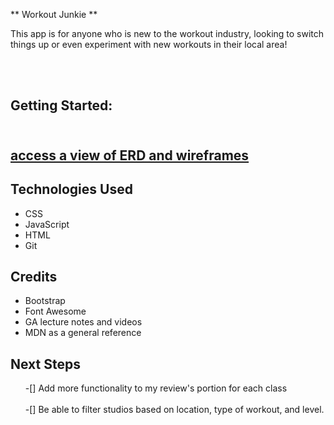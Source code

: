 ** Workout Junkie **
  <p> This app is for anyone who is new to the workout industry, looking to switch things up or even experiment with new workouts in their local area! </p>
  <div></div>
<br></br>
  <h2>Getting Started:<h2>
  <br>
  <a href="https://trello.com/b/tdZ3MiQm/workout-junkie">
  access a view of ERD and wireframes
  </a>

<div></div>
<h2>Technologies Used</h2>
<ul>
  <li>CSS</li>
  <li>JavaScript</li>
  <li>HTML</li>
  <li>Git</li>
</ul>

<h2>Credits</h2>
<ul>
  <li>Bootstrap</li>
  <li>Font Awesome</li>
  <li>GA lecture notes and videos</li>
  <li>MDN as a general reference</li>
</ul>
<div></div>
<h2>Next Steps</h2>
<ul>
  -[] Add more functionality to my review's portion for each class
  <br></br>
  -[] Be able to filter studios based on location, type of workout, and level.
</ul>


